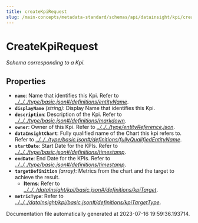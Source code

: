 ```yaml
---
title: createKpiRequest
slug: /main-concepts/metadata-standard/schemas/api/datainsight/kpi/createkpirequest
---
```


# CreateKpiRequest

*Schema corresponding to a Kpi.*

## Properties

- **`name`**: Name that identifies this Kpi. Refer to *[../../../type/basic.json#/definitions/entityName](#/../../type/basic.json#/definitions/entityName)*.
- **`displayName`** *(string)*: Display Name that identifies this Kpi.
- **`description`**: Description of the Kpi. Refer to *[../../../type/basic.json#/definitions/markdown](#/../../type/basic.json#/definitions/markdown)*.
- **`owner`**: Owner of this Kpi. Refer to *[../../../type/entityReference.json](#/../../type/entityReference.json)*.
- **`dataInsightChart`**: Fully qualified name of the Chart this kpi refers to. Refer to *[../../../type/basic.json#/definitions/fullyQualifiedEntityName](#/../../type/basic.json#/definitions/fullyQualifiedEntityName)*.
- **`startDate`**: Start Date for the KPIs. Refer to *[../../../type/basic.json#/definitions/timestamp](#/../../type/basic.json#/definitions/timestamp)*.
- **`endDate`**: End Date for the KPIs. Refer to *[../../../type/basic.json#/definitions/timestamp](#/../../type/basic.json#/definitions/timestamp)*.
- **`targetDefinition`** *(array)*: Metrics from the chart and the target to achieve the result.
  - **Items**: Refer to *[../../../dataInsight/kpi/basic.json#/definitions/kpiTarget](#/../../dataInsight/kpi/basic.json#/definitions/kpiTarget)*.
- **`metricType`**: Refer to *[../../../dataInsight/kpi/basic.json#/definitions/kpiTargetType](#/../../dataInsight/kpi/basic.json#/definitions/kpiTargetType)*.


Documentation file automatically generated at 2023-07-16 19:59:36.193714.
